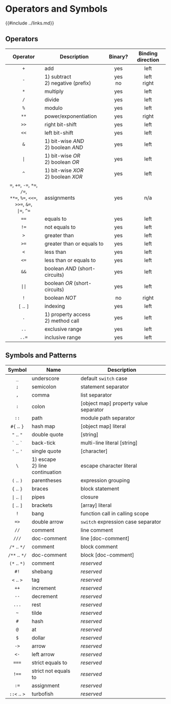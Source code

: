 Operators and Symbols
====================

{{#include ../links.md}}


Operators
---------

|                                           Operator                                           | Description                            |  Binary?   | Binding direction |
| :------------------------------------------------------------------------------------------: | -------------------------------------- | :--------: | :---------------: |
|                                             `+`                                              | add                                    |    yes     |       left        |
|                                             `-`                                              | 1) subtract<br/>2) negative (prefix)   | yes<br/>no |  left<br/>right   |
|                                             `*`                                              | multiply                               |    yes     |       left        |
|                                             `/`                                              | divide                                 |    yes     |       left        |
|                                             `%`                                              | modulo                                 |    yes     |       left        |
|                                             `**`                                             | power/exponentiation                   |    yes     |       right       |
|                                             `>>`                                             | right bit-shift                        |    yes     |       left        |
|                                             `<<`                                             | left bit-shift                         |    yes     |       left        |
|                                             `&`                                              | 1) bit-wise _AND_<br/>2) boolean _AND_ |    yes     |       left        |
|                                       <code>\|</code>                                        | 1) bit-wise _OR_<br/>2) boolean _OR_   |    yes     |       left        |
|                                             `^`                                              | 1) bit-wise _XOR_<br/>2) boolean _XOR_ |    yes     |       left        |
| `=`, `+=`, `-=`, `*=`, `/=`,<br/>`**=`, `%=`, `<<=`, `>>=`, `&=`,<br/><code>\|=</code>, `^=` | assignments                            |    yes     |        n/a        |
|                                             `==`                                             | equals to                              |    yes     |       left        |
|                                             `!=`                                             | not equals to                          |    yes     |       left        |
|                                             `>`                                              | greater than                           |    yes     |       left        |
|                                             `>=`                                             | greater than or equals to              |    yes     |       left        |
|                                             `<`                                              | less than                              |    yes     |       left        |
|                                             `<=`                                             | less than or equals to                 |    yes     |       left        |
|                                             `&&`                                             | boolean _AND_ (short-circuits)         |    yes     |       left        |
|                                      <code>\|\|</code>                                       | boolean _OR_ (short-circuits)          |    yes     |       left        |
|                                             `!`                                              | boolean _NOT_                          |     no     |       right       |
|                                          `[` .. `]`                                          | indexing                               |    yes     |       left        |
|                                             `.`                                              | 1) property access<br/>2) method call  |    yes     |       left        |
|                                             `..`                                             | exclusive range                        |    yes     |       left        |
|                                            `..=`                                             | inclusive range                        |    yes     |       left        |


Symbols and Patterns
--------------------

|               Symbol               | Name                               | Description                           |
| :--------------------------------: | ---------------------------------- | ------------------------------------- |
|                `_`                 | underscore                         | default `switch` case                 |
|                `;`                 | semicolon                          | statement separator                   |
|                `,`                 | comma                              | list separator                        |
|                `:`                 | colon                              | [object map] property value separator |
|                `::`                | path                               | module path separator                 |
|            `#{` .. `}`             | hash map                           | [object map] literal                  |
|             `"` .. `"`             | double quote                       | [string]                              |
|         `` ` `` .. `` ` ``         | back-tick                          | multi-line literal [string]           |
|             `'` .. `'`             | single quote                       | [character]                           |
|                `\`                 | 1) escape<br/>2) line continuation | escape character literal              |
|             `(` .. `)`             | parentheses                        | expression grouping                   |
|             `{` .. `}`             | braces                             | block statement                       |
| <code>\|</code> .. <code>\|</code> | pipes                              | closure                               |
|             `[` .. `]`             | brackets                           | [array] literal                       |
|                `!`                 | bang                               | function call in calling scope        |
|                `=>`                | double arrow                       | `switch` expression case separator    |
|                `//`                | comment                            | line comment                          |
|               `///`                | doc-comment                        | line [doc-comment]                    |
|            `/*` .. `*/`            | comment                            | block comment                         |
|           `/**` .. `*/`            | doc-comment                        | block [doc-comment]                   |
|            `(*` .. `*)`            | comment                            | _reserved_                            |
|                `#!`                | shebang                            | _reserved_                            |
|             `<` .. `>`             | tag                                | _reserved_                            |
|                `++`                | increment                          | _reserved_                            |
|                `--`                | decrement                          | _reserved_                            |
|               `...`                | rest                               | _reserved_                            |
|                `~`                 | tilde                              | _reserved_                            |
|                `#`                 | hash                               | _reserved_                            |
|                `@`                 | at                                 | _reserved_                            |
|                `$`                 | dollar                             | _reserved_                            |
|                `->`                | arrow                              | _reserved_                            |
|                `<-`                | left arrow                         | _reserved_                            |
|               `===`                | strict equals to                   | _reserved_                            |
|               `!==`                | strict not equals to               | _reserved_                            |
|                `:=`                | assignment                         | _reserved_                            |
|            `::<` .. `>`            | turbofish                          | _reserved_                            |

